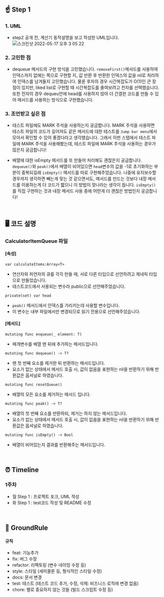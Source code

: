   

## ☝️ Step 1

### 1. UML 
- step2 공개 전, 계산기 동작설명을 보고 작성한 UML입니다. 
![스크린샷 2022-05-17 오후 3 05 22](https://user-images.githubusercontent.com/50102522/168760465-3b2bba38-739a-4216-85bf-577fdafd0122.png)

### 2. 고민한 점
- dequeue 메서드의 구현 방식을 고민했습니다.
`removeFirst()`메서드를 사용하여 인덱스까지 없애는 쪽으로 구현할 지, 
값 반환 후 반환한 인덱스의 값을 nil로 처리하여 인덱스를 남겨둘지 고민했습니다.
물론 후자의 경우 시간복잡도가 O(1)인 큰 장점이 있지만, liked list로 구현할 때 시간복잡도를 줄여보려고 전자를 선택했습니다.
또한 전자의 경우 dequeu안에 head를 사용하지 않아 더 간결한 코드를 만들 수 있어 메서드를 사용하는 방식으로 구현했습니다.


### 3. 조언받고 싶은 점
- 테스트 파일에도 MARK 주석을 사용하는지 궁금합니다.
MARK 주석을 사용하면 테스트 파일의 코드가 길어져도 같은 메서드에 대한 테스트를 `Jump bar menu`에서 모아서 확인할 수 있어 좋겠다라고 생각했습니다.
그래서 이번 스텝에서 테스트 파일에 MARK 주석을 사용해봤는데, 
테스트 파일에 MARK 주석을 사용하는 경우가 많은지 궁금합니다!

- 배열에 대한 isEmpty 메서드를 또 만들어 처리해도 괜찮은지 궁금합니다.
`dequeue()`와 `peak()`에서 배열이 비어있으면 `head`변수의 값을 -1로 초기화하는 부분이 중복되길래 `isEmpty()` 메서드를 따로 구현해주었습니다.
나중에 유지보수할 경우까지 생각하면 빼는게 맞는 것 같으면서도, 
메서드를 만드는 것보다 내장 메서드를 이용하는게 더 코드가 짧으니 이 방법이 맞나라는 생각이 듭니다.
`isEmpty()`를 직접 구현하는 것과 내장 메서드 사용 중에 어떤게 더 괜찮은 방법인지 궁금합니다! 

<br>

## 🖥 코드 설명 

### CalculatorItemQueue 파일 
#### [속성]
`var calculateItems:Array<T>`
- 연산자와 피연자의 큐를 각각 만들 때, 서로 다른 타입으로 선언하려고 제네릭 타입으로 만들었습니다.
- 테스트코드에서 사용되는 변수라 public으로 선언해주었습니다.

`private(set) var head`
- `peak()` 메서드에서 인덱스를 가리키는데 사용할 변수입니다.
- 이 변수는 내부 파일에서만 변경되므로 읽기 전용으로 선언해주었습니다.

#### [메서드]
`mutating func enqueue(_ element: T)`
- 매개변수를 배열 맨 뒤에 추가하는 메서드입니다.

`mutating func dequeue() -> T?`
- 맨 첫 번째 요소를 제거한 뒤 반환하는 메서드입니다.
- 요소가 없는 상태에서 메서드 호출 시, 값이 없음을 표현하는 nil을 반환하기 위해 반환값은 옵셔널로 하였습니다.

`mutating func resetQueue()`
- 배열의 모든 요소를 제거하는 메서드 입니다.

`mutating func peak() -> T?`
- 배열의 첫 번째 요소를 반환하되, 제거는 하지 않는 메서드입니다.
- 요소가 없는 상태에서 메서드 호출 시, 값이 없음을 표현하는 nil을 반환하기 위해 반환값은 옵셔널로 하였습니다.

`mutating func isEmpty() -> Bool`
- 배열이 비어있는지 결과를 반환해주는 메서드입니다.


<br>

## ⏰ Timeline 

### 1주차
- 월 Step 1 : 프로젝트 포크, UML 작성
- 화 Step 1 : test코드 작성 및 README 수정

<br>

## 📐 GroundRule 

#### 규칙      
- feat: 기능추가      
- fix: 버그 수정      
- refactor: 리팩토링 (변수 네이밍 수정 등)    
- style: 스타일 (세미콜론 등, 형식적인 스타일 수정)    
- docs: 문서 변경    
- test: 테스트 (테스트 코드 추가, 수정, 삭제: 비즈니스 로직에 변경 없음)    
- chore: 별로 중요하지 않는 것들 (빌드 스크립트 수정 등)       

